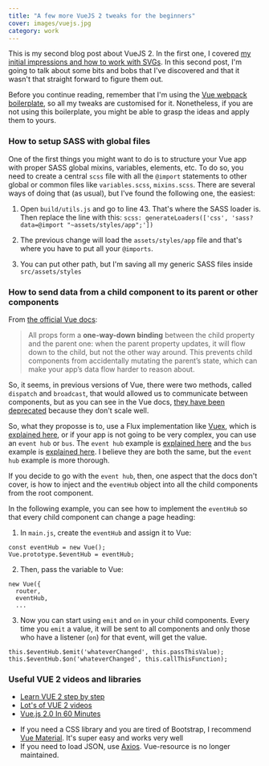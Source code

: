 ```yaml
---
title: "A few more VueJS 2 tweaks for the beginners"
cover: images/vuejs.jpg
category: work
---
```


This is my second blog post about VueJS 2. In the first one, I covered [my initial impressions and how to work with SVGs](http://joanmira.com/vuejs-first-impression-and-how-to-work-with-svgs/). In this second post, I'm going to talk about some bits and bobs that I've discovered and that it wasn't that straight forward to figure them out.

Before you continue reading, remember that I'm using the [Vue webpack boilerplate](vuejs-templates.github.io/webpack/), so all my tweaks are customised for it. Nonetheless, if you are not using this boilerplate, you might be able to grasp the ideas and apply them to yours.

### How to setup SASS with global files

One of the first things you might want to do is to structure your Vue app with proper SASS global mixins, variables, elements, etc. To do so, you need to create a central `scss` file with all the `@import` statements to other global or common files  like `variables.scss`, `mixins.scss`. There are several ways of doing that (as usual), but I've found the following one, the easiest:

1. Open `build/utils.js` and go to line 43. That's where the SASS loader is. Then replace the line with this: `scss: generateLoaders(['css', 'sass?data=@import "~assets/styles/app";'])`

2. The previous change will load the `assets/styles/app` file and that's where you have to put all your `@imports`.

3. You can put other path, but I'm saving all my generic SASS files inside `src/assets/styles`

### How to send data from a child component to its parent or other components

From [the official Vue docs](https://vuejs.org/v2/guide/components.html#One-Way-Data-Flow):

> All props form a **one-way-down binding** between the child property and the parent one: when the parent property updates, it will flow down to the child, but not the other way around. This prevents child components from accidentally mutating the parent’s state, which can make your app’s data flow harder to reason about.

So, it seems, in previous versions of Vue, there were two methods, called `dispatch` and `broadcast`, that would allowed us to communicate between components, but as you can see in the Vue docs, [they have been deprecated](https://vuejs.org/v2/guide/migration.html#dispatch-and-broadcast-replaced) because they don't scale well.

So, what they proposse is to, use a Flux implementation like [Vuex](https://github.com/vuejs/vuex), which is [explained here](https://vuejs.org/v2/guide/state-management.html), or if your app is not going to be very complex, you can use an `event hub` or `bus`. The `event hub` example is [explained here](https://vuejs.org/v2/guide/migration.html#dispatch-and-broadcast-replaced) and the `bus` example is [explained here](https://vuejs.org/v2/guide/components.html#Non-Parent-Child-Communication). I believe they are both the same, but the `event hub` example is more thorough.

If you decide to go with the `event hub`, then, one aspect that the docs don't cover, is how to inject and the `eventHub` object into all the child components from the root component.

In the following example, you can see how to implement the `eventHub` so that every child component can change a page heading:

1. In `main.js`, create the `eventHub` and assign it to Vue:

```
const eventHub = new Vue();
Vue.prototype.$eventHub = eventHub;
```

2. Then, pass the variable to Vue:

```
new Vue({
  router,
  eventHub,
  ...
```

3. Now you can start using `emit` and `on` in your child components. Every time you `emit` a value, it will be sent to all components and only those who have a listener (`on`) for that event, will get the value.

```
this.$eventHub.$emit('whateverChanged', this.passThisValue);
this.$eventHub.$on('whateverChanged', this.callThisFunction);
```

### Useful VUE 2 videos and libraries

* [Learn VUE 2 step by step](https://laracasts.com/series/learn-vue-2-step-by-step)
* [Lot's of VUE 2 videos](http://www.codechannels.com/channel/mindspace/)
* [Vue.js 2.0 In 60 Minutes](https://www.youtube.com/watch?v=z6hQqgvGI4Y)
- If you need a CSS library and you are tired of Bootstrap, I recommend [Vue Material](https://vuematerial.github.io). It's super easy and works very well
- If you need to load JSON, use [Axios](https://github.com/mzabriskie/axios). Vue-resource is no longer maintained.
